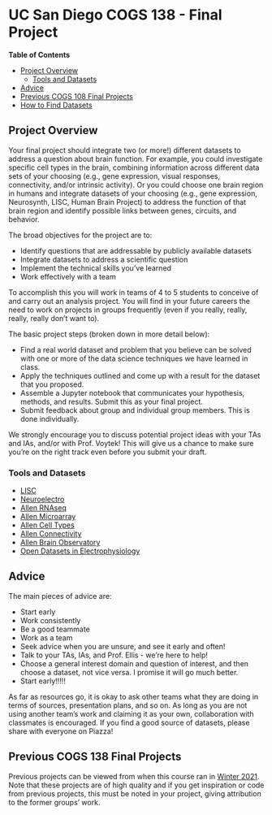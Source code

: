 
# UC San Diego COGS 138 - Final Project

**Table of Contents**

- [Project Overview](#Project-Overview)
  * [Tools and Datasets](#Tools-Datasets)
- [Advice](#Advice)
- [Previous COGS 108 Final Projects](Previous-COGS-108-Final-Projects)
- [How to Find Datasets](#How-to-Find-Datasets)

<!-- toc -->

## Project Overview

Your final project should integrate two (or more!) different datasets to address a question about brain function. For example, you could investigate specific cell types in the brain, combining information across different data sets of your choosing (e.g., gene expression, visual responses, connectivity, and/or intrinsic activity). Or you could choose one brain region in humans and integrate datasets of your choosing (e.g., gene expression, Neurosynth, LISC, Human Brain Project) to address the function of that brain region and identify possible links between genes, circuits, and behavior.

The broad objectives for the project are to:

* Identify questions that are addressable by publicly available datasets
* Integrate datasets to address a scientific question
* Implement the technical skills you’ve learned
* Work effectively with a team

To accomplish this you will work in teams of 4 to 5 students to conceive of and carry out an analysis project. You will find in your future careers the need to work on projects in groups frequently (even if you really, really, really, really don’t want to).

The basic project steps (broken down in more detail below):

- Find a real world dataset and problem that you believe can be solved with one or more of the data science techniques we have learned in class.
- Apply the techniques outlined and come up with a result for the dataset that you proposed.
- Assemble a Jupyter notebook that communicates your hypothesis, methods, and results. Submit this as your final project.
- Submit feedback about group and individual group members. This is done individually.

We strongly encourage you to discuss potential project ideas with your TAs and IAs, and/or with Prof. Voytek! This will give us a chance to make sure you’re on the right track even before you submit your draft.

### Tools and Datasets

- [LISC](https://lisc-tools.github.io/lisc/auto_tutorials/index.html)
- [Neuroelectro](https://neuroelectro.org/api/docs/)
- [Allen RNAseq](https://celltypes.brain-map.org/rnaseq/search)
- [Allen Microarray](https://human.brain-map.org/)
- [Allen Cell Types](https://celltypes.brain-map.org/data)
- [Allen Connectivity](https://connectivity.brain-map.org/)
- [Allen Brain Observatory](https://observatory.brain-map.org/visualcoding)
- [Open Datasets in Electrophysiology](https://github.com/openlists/ElectrophysiologyData)

## Advice

The main pieces of advice are:

* Start early
* Work consistently
* Be a good teammate
* Work as a team
* Seek advice when you are unsure, and see it early and often!
* Talk to your TAs, IAs, and Prof. Ellis - we’re here to help!
* Choose a general interest domain and question of interest, and then choose a dataset, not vice versa. I promise it will go much better.
* Start early!!!!!

As far as resources go, it is okay to ask other teams what they are doing in terms of sources, presentation plans, and so on. As long as you are not using another team’s work and claiming it as your own, collaboration with classmates is encouraged. If you find a good source of datasets, please share with everyone on Piazza!

## Previous COGS 138 Final Projects

Previous projects can be viewed from when this course ran in [Winter 2021](https://github.com/NeuralDataScience/Projects). Note that these projects are of high quality and if you get inspiration or code from previous projects, this must be noted in your project, giving attribution to the former groups’ work.
